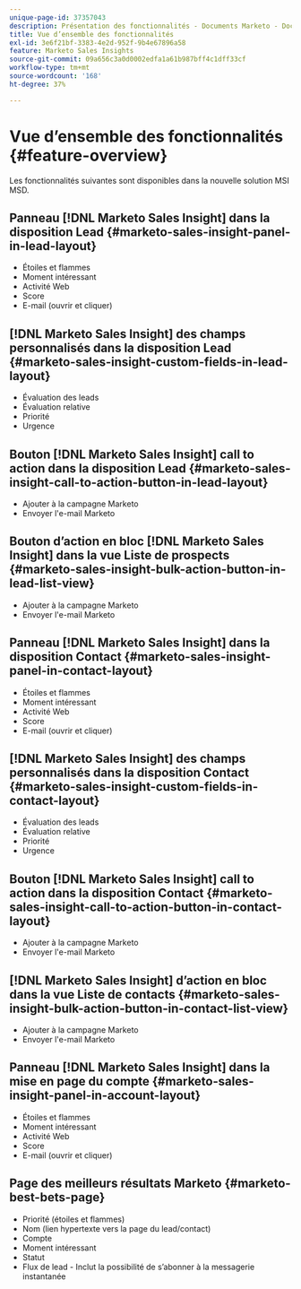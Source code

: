 ```yaml
---
unique-page-id: 37357043
description: Présentation des fonctionnalités - Documents Marketo - Documentation du produit
title: Vue d’ensemble des fonctionnalités
exl-id: 3e6f21bf-3383-4e2d-952f-9b4e67896a58
feature: Marketo Sales Insights
source-git-commit: 09a656c3a0d0002edfa1a61b987bff4c1dff33cf
workflow-type: tm+mt
source-wordcount: '168'
ht-degree: 37%

---
```


# Vue d’ensemble des fonctionnalités {#feature-overview}

Les fonctionnalités suivantes sont disponibles dans la nouvelle solution MSI MSD.

## Panneau [!DNL Marketo Sales Insight] dans la disposition Lead  {#marketo-sales-insight-panel-in-lead-layout}

* Étoiles et flammes
* Moment intéressant
* Activité Web
* Score
* E-mail (ouvrir et cliquer)

## [!DNL Marketo Sales Insight] des champs personnalisés dans la disposition Lead  {#marketo-sales-insight-custom-fields-in-lead-layout}

* Évaluation des leads
* Évaluation relative
* Priorité
* Urgence

## Bouton [!DNL Marketo Sales Insight] call to action dans la disposition Lead  {#marketo-sales-insight-call-to-action-button-in-lead-layout}

* Ajouter à la campagne Marketo
* Envoyer l&#39;e-mail Marketo

## Bouton d’action en bloc [!DNL Marketo Sales Insight] dans la vue Liste de prospects  {#marketo-sales-insight-bulk-action-button-in-lead-list-view}

* Ajouter à la campagne Marketo
* Envoyer l&#39;e-mail Marketo

## Panneau [!DNL Marketo Sales Insight] dans la disposition Contact  {#marketo-sales-insight-panel-in-contact-layout}

* Étoiles et flammes
* Moment intéressant
* Activité Web
* Score
* E-mail (ouvrir et cliquer)

## [!DNL Marketo Sales Insight] des champs personnalisés dans la disposition Contact  {#marketo-sales-insight-custom-fields-in-contact-layout}

* Évaluation des leads
* Évaluation relative
* Priorité
* Urgence

## Bouton [!DNL Marketo Sales Insight] call to action dans la disposition Contact  {#marketo-sales-insight-call-to-action-button-in-contact-layout}

* Ajouter à la campagne Marketo
* Envoyer l&#39;e-mail Marketo

## [!DNL Marketo Sales Insight] d’action en bloc dans la vue Liste de contacts  {#marketo-sales-insight-bulk-action-button-in-contact-list-view}

* Ajouter à la campagne Marketo
* Envoyer l&#39;e-mail Marketo

## Panneau [!DNL Marketo Sales Insight] dans la mise en page du compte {#marketo-sales-insight-panel-in-account-layout}

* Étoiles et flammes
* Moment intéressant
* Activité Web
* Score
* E-mail (ouvrir et cliquer)

## Page des meilleurs résultats Marketo {#marketo-best-bets-page}

* Priorité (étoiles et flammes)
* Nom (lien hypertexte vers la page du lead/contact)
* Compte
* Moment intéressant
* Statut
* Flux de lead - Inclut la possibilité de s’abonner à la messagerie instantanée
